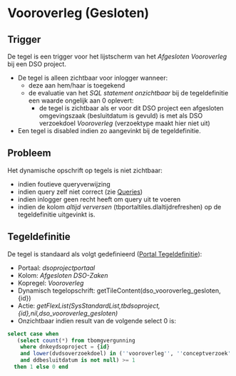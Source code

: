 # Vooroverleg (Gesloten)

## Trigger

De tegel is een trigger voor het lijstscherm van het *Afgesloten Vooroverleg* bij een DSO project.

  * De tegel is alleen zichtbaar voor inlogger wanneer: 
    * deze aan hem/haar is toegekend 
    * de evaluatie van het *SQL statement onzichtbaar* bij de tegeldefinitie een waarde ongelijk aan 0 oplevert:
      * de tegel is zichtbaar als er voor dit DSO project een afgesloten omgevingszaak (besluitdatum is gevuld) is met als DSO verzoekdoel *Vooroverleg* (verzoektype maakt hier niet uit) 
  * Een tegel is disabled indien zo aangevinkt bij de tegeldefinitie.

## Probleem

Het dynamische opschrift op tegels is niet zichtbaar:

  * indien foutieve queryverwijzing  
  * indien query zelf niet correct (zie [Queries](/docs/instellen_inrichten/queries.md))
  * indien inlogger geen recht heeft om query uit te voeren 
  * indien de kolom *altijd verversen* (tbportaltiles.dlaltijdrefreshen) op de tegeldefinitie uitgevinkt is.

## Tegeldefinitie

De tegel is standaard als volgt gedefinieerd ([Portal Tegeldefinitie](/docs/instellen_inrichten/portaldefinitie/portal_tegel.md)):

  *  Portaal: *dsoprojectportaal*
  *  Kolom: *Afgesloten DSO-Zaken* 
  *  Kopregel: *Vooroverleg*
  *  Dynamisch tegelopschrift: getTileContent(dso_vooroverleg_gesloten,{id})
  *  Actie: *getFlexList(SysStandardList,tbdsoproject,{id},nil,dso_vooroverleg_gesloten)*
  *  Onzichtbaar indien result van de volgende select 0 is:

```sql
select case when 
   (select count(*) from tbomgvergunning 
    where dnkeydsoproject = {id} 
    and lower(dvdsoverzoekdoel) in (''vooroverleg'', ''conceptverzoek'') 
    and ddbesluitdatum is not null) >= 1 
  then 1 else 0 end
```


